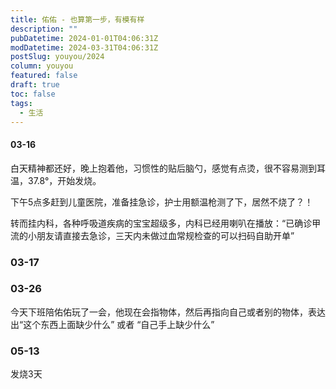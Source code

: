 ```yaml
---
title: 佑佑 - 也算第一步，有模有样
description: ""
pubDatetime: 2024-01-01T04:06:31Z
modDatetime: 2024-03-31T04:06:31Z
postSlug: youyou/2024
column: youyou
featured: false
draft: true
toc: false
tags:
  - 生活
---
```


#### 03-16

白天精神都还好，晚上抱着他，习惯性的贴后脑勺，感觉有点烫，很不容易测到耳温，37.8°，开始发烧。

下午5点多赶到儿童医院，准备挂急诊，护士用额温枪测了下，居然不烧了？！

转而挂内科，各种呼吸道疾病的宝宝超级多，内科已经用喇叭在播放：“已确诊甲流的小朋友请直接去急诊，三天内未做过血常规检查的可以扫码自助开单”

### 03-17

### 03-26

今天下班陪佑佑玩了一会，他现在会指物体，然后再指向自己或者别的物体，表达出“这个东西上面缺少什么” 或者 “自己手上缺少什么”

### 05-13

发烧3天